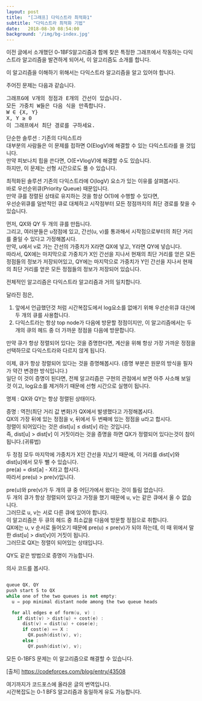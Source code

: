 ```yaml
---
layout: post
title:  "[그래프] 다익스트라 최적화1"
subtitle: "다익스트라 최적화 기법"
date:   2018-08-30 08:54:00
background: '/img/bg-index.jpg'
---
```


이전 글에서 소개했던 0-1BFS알고리즘과 함께 찾은 특정한 그래프에서 작동하는 다익스트라 알고리즘을 발견하게 되어서, 이 알고리즘도 소개를 합니다.

이 알고리즘을 이해하기 위해서는 다익스트라 알고리즘을 알고 있어야 합니다.

주어진 문제는 다음과 같습니다.
<pre>
그래프G에 V개의 정점과 E개의 간선이 있습니다.
모든 가중치 W들은 다음 식을 만족합니다.
W ∈ {X, Y}
X, Y ≥ 0
이 그래프에서 최단 경로를 구하세요.
</pre>

단순한 솔루션 : 기존의 다익스트라<br>
  대부분의 사람들은 이 문제를 접하면 O(ElogV)에 해결할 수 있는 다익스트라를 쓸 것입니다.<br>
  만약 피보나치 힙을 쓴다면, O(E+VlogV)에 해결할 수도 있습니다.<br>
  하지만, 이 문제는 선형 시간으로도 풀 수 있습니다.

최적화된 솔루션
  기존의 다익스트라에 O(logV) 요소가 있는 이유를 살펴봅시다.<br>
  바로 우선순위큐(Priority Queue) 때문입니다.<br>
  만약 큐를 정렬된 상태로 유지하는 것을 항상 O(1)에 수행할 수 있다면,<br>
  우선순위큐를 일반적인 큐로 대체하고 시작점부터 모든 정점까지의 최단 경로를 찾을 수 있습니다.

  먼저, QX와 QY 두 개의 큐를 만듭니다.<br>
  그리고, 여러분들은 u정점에 있고, 간선(u, v)를 통과해서 시작점으로부터의 최단 거리를 줄일 수 있다고 가정해봅시다.<br>
  만약, u에서 v로 가는 간선의 가중치가 X라면 QX에 넣고, Y라면 QY에 넣습니다.<br>
  따라서, QX에는 마지막으로 가중치가 X인 간선을 지나서 현재의 최단 거리를 얻은 모든 정점들의  정보가 저장되어있고,
  QY에는 마지막으로 가중치가 Y인 간선을 지나서 현재의 최단 거리를 얻은 모든 정점들의 정보가 저장되어 있습니다.

  전체적인 알고리즘은 다익스트라 알고리즘과 거의 일치합니다.

  달라진 점은,
  1. 앞에서 언급했던것 처럼 시간복잡도에서 log요소를 없애기 위해 우선순위큐 대신에 두 개의 큐를 사용합니다.
  2. 다익스트라는 항상 top node가 다음에 방문할 정점이지만, 이 알고리즘에서는 두 개의 큐의 헤드 중 더 가까운 정점을 다음에 방문합니다.

  만약 큐가 항상 정렬되어 있다는 것을 증명한다면, 계산을 위해 항상 가장 가까운 정점을 선택하므로 다익스트라와 다르지 않게 됩니다.

  이제, 큐가 항상 정렬되어 있다는 것을 증명해봅시다. (증명 부분은 원문의 방식을 필자가 약간 변경한 방식입니다.)<br>
  일단 이 것이 증명이 된다면, 전체 알고리즘은 구현의 관점에서 보면 아주 사소해 보일 것 이고, log요소를 제거하기 때문에 선형 시간으로 실행이 됩니다.

  명제 : QX와 QY는 항상 정렬된 상태이다.

  증명 : 역전(최단 거리 값 변화)가 QX에서 발생했다고 가정해봅시다.<br>
  QX의 가장 뒤에 있는 정점을 v, 뒤에서 두 번째에 있는 정점을 u라고 합시다.<br>
  정렬이 되어있다는 것은 dist[u] ≤ dist[v] 라는 것입니다.<br>
  즉, dist[u] > dist[v] 이 거짓이라는 것을 증명을 하면 QX가 정렬되어 있다는것이 참이 됩니다.(귀류법)

  두 정점 모두 마지막에 가중치가 X인 간선을 지났기 때문에, 이 거리를 dist[v]와 dist[u]에서 모두 뺄 수 있습니다.<br>
  pre(a) = dist[a] - X라고 합시다.<br>
  따라서 pre(u) > pre(v)입니다.

  pre(u)와 pre(v)가 두 개의 큐 중 어딘가에서 왔다는 것이 틀림 없습니다.<br>
  두 개의 큐가 항상 정렬되어 있다고 가정을 했기 때문에 u, v는 같은 큐에서 올 수 없습니다.<br>
  그러므로 u, v는 서로 다른 큐에 있어야 합니다.<br>
  이 알고리즘은 두 큐의 헤드 중 최소값을 다음에 방문할 정점으로 취합니다.<br>
  QX에는 u, v 순서로 들어오기 때문에 pre(u) ≤ pre(v)가 되야 하는데, 이 때 위에서 말한 dist[u] > dist[v]이 거짓이 됩니다.<br>
  그러므로 QX는 정렬이 되어있는 상태입니다.

  QY도 같은 방법으로 증명이 가능합니다.

  의사 코드를 봅시다.

```cpp

queue QX, QY  
push start S to QX
while one of the two queues is not empty:  
  u = pop minimal distant node among the two queue heads  

  for all edges e of form(u, v) :  
    if dist(v) > dist(u) + cost(e) :
      dist(v) = dist(u) + cose(e);
      if cost(e) == X :
        QX.push(dist(v), v);
      else :
        QY.push(dist(v), v);
```

모든 0-1BFS 문제는 이 알고리즘으로 해결할 수 있습니다.

[출처] https://codeforces.com/blog/entry/43508

여기까지가 코드포스에 올라온 글의 번역입니다.<br>
시간복잡도는 0-1 BFS 알고리즘과 동일하게 유도 가능합니다.
